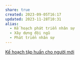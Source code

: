 ```yaml
---
share: true
created: 2023-09-05T16:17
updated: 2023-11-28T10:31
alias:
  - Kế hoạch phát triển nhân sự
  - Xây dựng đội ngũ
  - Phát triển nhân sự
---
```



[Kế hoạch tập huấn cho người mới](./K%E1%BA%BF%20ho%E1%BA%A1ch%20t%E1%BA%ADp%20hu%E1%BA%A5n%20cho%20ng%C6%B0%E1%BB%9Di%20m%E1%BB%9Bi.md) 